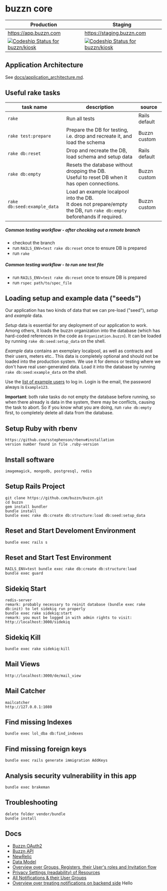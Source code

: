 # buzzn core

Production | Staging
--- | ---
https://app.buzzn.com | https://staging.buzzn.com
[ ![Codeship Status for buzzn/kiosk](https://app.codeship.com/projects/9ea4e2c0-381a-0132-1daa-26b918746a8c/status?branch=release)](https://app.codeship.com/projects/41893) | [ ![Codeship Status for buzzn/kiosk](https://app.codeship.com/projects/9ea4e2c0-381a-0132-1daa-26b918746a8c/status?branch=master)](https://app.codeship.com/projects/41893)

## Application Architecture

See [docs/application_architecture.md](docs/application_architecture.md).

## Useful rake tasks

| task name            | description   | source
|----------------------|---------------|----------------
| `rake`               | Run all tests | Rails default
| `rake test:prepare`      | Prepare the DB for testing, i.e. drop and recreate it, and load the schema | Buzzn custom
| `rake db:reset`      | Drop and recreate the DB, load schema and setup data | Rails default
| `rake db:empty` | Resets the database without dropping the DB.<br />Useful to reset DB when it has open connections. | Buzzn custom
| `rake db:seed:example_data` | Load an example localpool into the DB.<br />It does not prepare/empty the DB, run `rake db:empty` beforehands if required. | Buzzn custom

##### Common testing workflow - after checking out a remote branch

- checkout the branch
- run `RAILS_ENV=test rake db:reset` once to ensure DB is prepared
- run `rake`

##### Common testing workflow - to run one test file

- run `RAILS_ENV=test rake db:reset` once to ensure DB is prepared
- run `rspec path/to/spec_file`

## Loading setup and example data ("seeds")

Our application has two kinds of data that we can pre-load ("seed"), *setup* and *example* data.

*Setup* data is essential for any deployment of our application to work. Among others, it loads the buzzn organization into the database (which has hard-coded references in the code as `Organization.buzzn`). It can be loaded by running `rake db:seed:setup_data` on the shell.

*Example* data contains an exemplary localpool, as well as contracts and their users, meters etc.. This data is completely optional and should not be loaded into the production system. We use it for demos or testing where we don't have real user-generated data. Load it into the database by running `rake db:seed:example_data` on the shell.

Use the [list of example users](db/example_data/persons.rb#L6-L21) to log in. Login is the email, the password always is `Example123`.

**Important**: both rake tasks do not empty the database before running, so when there already is data in the system, there may be conflicts, causing the task to abort.
So if you know what you are doing, run `rake db:empty` first, to completely delete all data from the database.

## Setup Ruby with rbenv

    https://github.com/sstephenson/rbenv#installation
    version number found in file .ruby-version

## Install software
    imagemagick, mongodb, postgresql, redis

## Setup Rails Project
    git clone https://github.com/buzzn/buzzn.git
    cd buzzn
    gem install bundler
    bundle install
    bundle exec rake db:create db:structure:load db:seed:setup_data

## Reset and Start Develoment Environment
    bundle exec rails s

## Reset and Start Test Environment
    RAILS_ENV=test bundle exec rake db:create db:structure:load
    bundle exec guard

## Sidekiq Start
    redis-server
    remark: probably necessary to reinit database (bundle exec rake db:init) to let sidekiq run properly
    bundle exec rake sidekiq:start
    remark: you must be logged in with admin rights to visit:
    http://localhost:3000/sidekiq

## Sidekiq Kill
    bundle exec rake sidekiq:kill

## Mail Views
    http://localhost:3000/de/mail_view

## Mail Catcher
    mailcatcher
    http://127.0.0.1:1080

## Find missing Indexes
    bundle exec lol_dba db:find_indexes

## Find missing foreign keys
    bundle exec rails generate immigration AddKeys

## Analysis security vulnerability in this app
    bundle exec brakeman

## Troubleshooting
    delete folder vendor/bundle
    bundle install

## Docs
  - [Buzzn OAuth2](https://github.com/buzzn/buzzn/blob/master/docs/auth.md)
  - [Buzzn API](https://github.com/buzzn/buzzn/blob/master/docs/api.md)
  - [NewRelic](https://rpm.newrelic.com/accounts/791323/servers)
  - [Data Model](https://www.lucidchart.com/documents/edit/023ef2a3-0b1d-4740-a202-4ad868f3c098)
  - [Overview over Groups, Registers, their User's roles and Invitation flow](https://www.lucidchart.com/documents/edit/0a16d140-934c-4f50-b730-7d6684162232/0)
  - [Privacy Settings (readability) of Resources](https://docs.google.com/spreadsheets/d/13NtNstj4AVEbxvXTEgx6Hit-g0NHsS7Uy5JPYceETjI/edit#gid=0)
  - [All Notifications & their User Groups](https://docs.google.com/spreadsheets/d/1OPsKFke9NGUYPtWs7Nv5Iv4hMAvqpmYvCPtXEhPhYL4/edit#gid=0)
  - [Overview over treating notifications on backend side](https://www.lucidchart.com/documents/edit/7f412806-aa84-46d6-93c7-76bedebd47d9)
 Hello